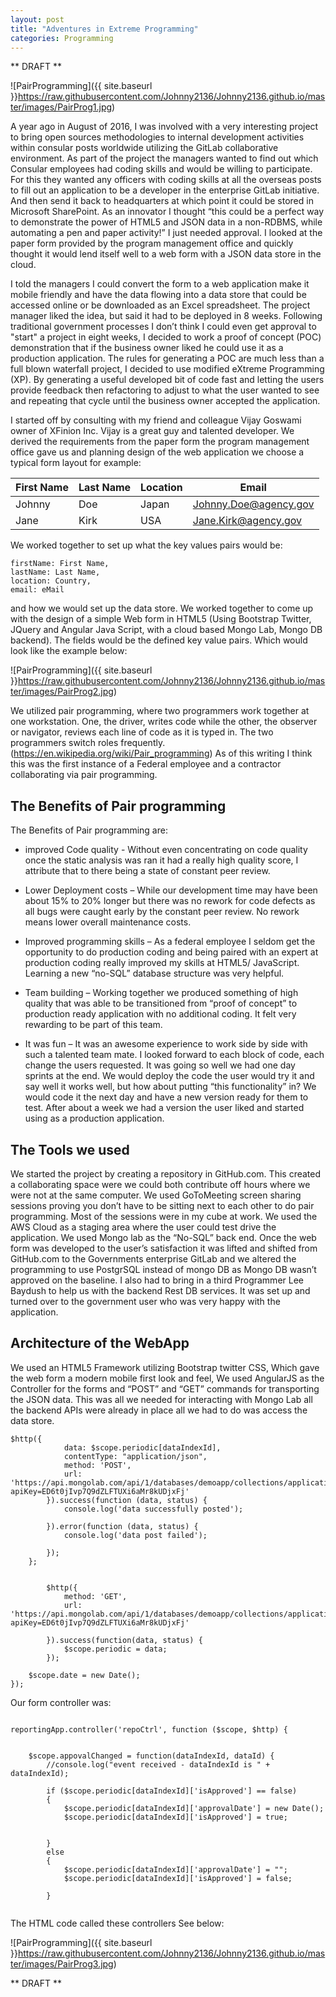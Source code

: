 ```yaml
---
layout: post
title: "Adventures in Extreme Programming"
categories: Programming
---
```

** DRAFT **

![PairProgramming]({{ site.baseurl }}https://raw.githubusercontent.com/Johnny2136/Johnny2136.github.io/master/images/PairProg1.jpg)

A year ago in August of 2016, I was involved with a very interesting project to bring open sources methodologies to internal development activities within consular posts worldwide utilizing the GitLab collaborative environment. As part of the project the managers wanted to find out which Consular employees had coding skills and would be willing to participate. For this they wanted any officers with coding skills at all the overseas posts to fill out an application to be a developer in the enterprise GitLab initiative. And then send it back to headquarters at which point it could be stored in Microsoft SharePoint. As an innovator I thought “this could be a perfect way to demonstrate the power of HTML5 and JSON data in a non-RDBMS, while automating a pen and paper activity!” I just needed approval. I looked at the paper form provided by the program management office and quickly thought it would lend itself well to a web form with a JSON data store in the cloud.

I told the managers I could convert the form to a web application make it mobile friendly and have the data flowing into a data store that could be accessed online or be downloaded as an Excel spreadsheet. The project manager liked the idea, but said it had to be deployed in 8 weeks. Following traditional government processes I don’t think I could even get approval to "start" a project in eight weeks, I decided to work a proof of concept (POC) demonstration that if the business owner liked he could use it as a production application. The rules for generating a POC are much less than a full blown waterfall project, I decided to use modified eXtreme Programming (XP). By generating a useful developed bit of code fast and letting the users provide feedback then refactoring to adjust to what the user wanted to see and repeating that cycle until the business owner accepted the application.

I started off by consulting with my friend and colleague Vijay Goswami owner of XFinion Inc. Vijay is a great guy and talented developer. We derived the requirements from the paper form the program management office gave us and planning design of the web application we choose a typical form layout for example:

| First Name | Last Name	| Location	| Email |
|-------|--------|---------|-------------|
| Johnny	| Doe	| Japan	| Johnny.Doe@agency.gov |
| Jane	| Kirk	| USA	| Jane.Kirk@agency.gov |

We worked together to set up what the key values pairs would be:

```
firstName: First Name, 
lastName: Last Name, 
location: Country, 
email: eMail
```
and how we would set up the data store. We worked together to come up with the design of a simple Web form in HTML5 (Using Bootstrap Twitter, JQuery and Angular Java Script, with a cloud based Mongo Lab, Mongo DB backend). The fields would be the defined key value pairs. Which would look like the example below:

![PairProgramming]({{ site.baseurl }}https://raw.githubusercontent.com/Johnny2136/Johnny2136.github.io/master/images/PairProg2.jpg)
 
We utilized pair programming, where two programmers work together at one workstation. One, the driver, writes code while the other, the observer or navigator, reviews each line of code as it is typed in. The two programmers switch roles frequently.(https://en.wikipedia.org/wiki/Pair_programming) As of this writing I think this was the first instance of a Federal employee and a contractor collaborating via pair programming.

## The Benefits of Pair programming
The Benefits of Pair programming are:

*	improved Code quality - Without even concentrating on code quality once the static analysis was ran it had a really high quality score, I attribute that to there being a state of constant peer review.

*	Lower Deployment costs – While our development time may have been about 15% to 20% longer but there was no rework for code defects as all bugs were caught early by the constant peer review. No rework means lower overall maintenance costs.

*	Improved programming skills – As a federal employee I seldom get the opportunity to do production coding and being paired with an expert at production coding really improved my skills at HTML5/ JavaScript. Learning a new “no-SQL” database structure was very helpful.

*	Team building – Working together we produced something of high quality that was able to be transitioned from “proof of concept” to production ready application with no additional coding. It felt very rewarding to be part of this team.

*	It was fun – It was an awesome experience to work side by side with such a talented team mate. I looked forward to each block of code, each change the users requested. It was going so well we had one day sprints at the end. We would deploy the code the user would try it and say well it works well, but how about putting “this functionality” in? We would code it the next day and have a new version ready for them to test. After about a week we had a version the user liked and started using as a production application.

## The Tools we used
We started the project by creating a repository in GitHub.com. This created a collaborating space were we could both contribute off hours where we were not at the same computer. We used GoToMeeting screen sharing sessions proving you don’t have to be sitting next to each other to do pair programming. Most of the sessions were in my cube at work. We used the AWS Cloud as a staging area where the user could test drive the application. We used Mongo lab as the “No-SQL” back end. Once the web form was developed to the user’s satisfaction it was lifted and shifted from GitHub.com to the Governments enterprise GitLab and we altered the programming to use PostgrSQL instead of mongo DB as Mongo DB wasn’t approved on the baseline. I also had to bring in a third Programmer Lee Baydush to help us with the backend Rest DB services. It was set up and turned over to the government user who was very happy with the application.

## Architecture of the WebApp
We used an HTML5 Framework utilizing Bootstrap twitter CSS, Which gave the web form a modern mobile first look and feel, We used AngularJS as the Controller for the forms and “POST” and “GET” commands for transporting the JSON data. This was all we needed for interacting with Mongo Lab all the backend APIs were already in place all we had to do was access the data store.

```
$http({
            data: $scope.periodic[dataIndexId],
            contentType: "application/json",
            method: 'POST',
            url: 'https://api.mongolab.com/api/1/databases/demoapp/collections/applications?apiKey=ED6t0jIvp7Q9dZLFTUXi6aMr8kUDjxFj'
        }).success(function (data, status) {
            console.log('data successfully posted');

        }).error(function (data, status) {
            console.log('data post failed');

        });
    };


        $http({
            method: 'GET',
            url: 'https://api.mongolab.com/api/1/databases/demoapp/collections/applications?apiKey=ED6t0jIvp7Q9dZLFTUXi6aMr8kUDjxFj'

        }).success(function(data, status) {
            $scope.periodic = data;
        }); 

    $scope.date = new Date();
});
```
Our form controller was:

```

reportingApp.controller('repoCtrl', function ($scope, $http) {


    $scope.appovalChanged = function(dataIndexId, dataId) {
        //console.log("event received - dataIndexId is " + dataIndexId);

        if ($scope.periodic[dataIndexId]['isApproved'] == false)
        {
            $scope.periodic[dataIndexId]['approvalDate'] = new Date();
            $scope.periodic[dataIndexId]['isApproved'] = true;


        }
        else
        {
            $scope.periodic[dataIndexId]['approvalDate'] = "";
            $scope.periodic[dataIndexId]['isApproved'] = false;

        }
        
```
        
        
The HTML code called these controllers See below:

![PairProgramming]({{ site.baseurl }}https://raw.githubusercontent.com/Johnny2136/Johnny2136.github.io/master/images/PairProg3.jpg)

** DRAFT **
